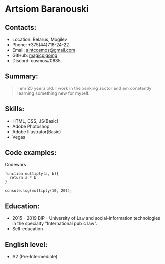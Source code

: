 # Artsiom Baranouski

## Contacts:
- Location: Belarus, Mogilev
- Phone: +375(44)716-24-22
- Email: aintcosmos@gmail.com
- GitHub: [magicpigomg](https://github.com/magicpigomg)
- Discord: cosmos#0635

## Summary:
> I am 23 years old. I work in the banking sector and am constantly learning something new for myself.

## Skills:
- HTML, CSS, JS(Basic)
- Adobe Photoshop
- Adobe Illustrator(Basic)
- Vegas

## Code examples:
Codewars
```
function multiply(a, b){
  return a * b
}

console.log(multiply(10, 20));
```
## Education:
- 2015 - 2019 BIP - University of Law and social-information technologies in the specialty "International public law".
- Self-education

## English level:
- A2 (Pre-Intermediate)
